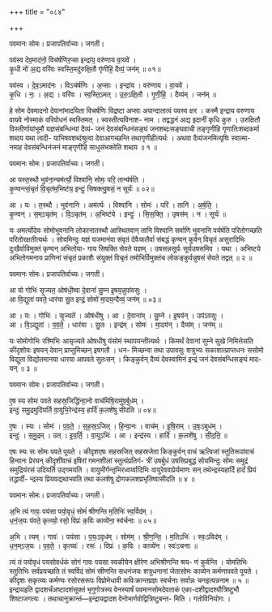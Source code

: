 +++
title = "०८४"

+++


पवमानः सोमः। प्रजापतिर्वाच्यः। जगती।

पव॑स्व देव॒माद॑नो॒ विच॑र्षणिर॒प्सा इन्द्रा॑य॒ वरु॑णाय वा॒यवे॑ ।  
कृ॒धी नो॑ अ॒द्य वरि॑वः स्वस्ति॒मदु॑रुक्षि॒तौ गृ॑णीहि॒ दैव्यं॒ जन॑म् ॥ ०१॥

पव॑स्व । दे॒व॒ऽमाद॑नः । विऽच॑र्षणिः । अ॒प्साः । इन्द्रा॑य । वरु॑णाय । वा॒यवे॑ ।  
कृ॒धि । नः॒ । अ॒द्य । वरि॑वः । स्व॒स्ति॒ऽमत् । उ॒रु॒ऽक्षि॒तौ । गृ॒णी॒हि॒ । दैव्य॑म् । जन॑म् ॥

हे सोम देवमादनो देवानांमादयिता विचर्षणिः विद्रष्टा अप्साः अपान्दातात्वं पवस्व क्षर । कस्मै इन्द्राय वरुणाय वायवे नोस्माकं वरिवोधनं स्वस्तिमत् । स्वस्तीत्यविनाश- नाम । तद्वद्धनं अद्य इदानीं कृधि कुरु । उरुक्षितौ विस्तीर्णायांभूमौ यज्ञसंबन्धिन्यां दैव्यं- जनं देवसंबन्धिनंसङ्घं जनशब्दःसङ्घवाची तङ्गृणीहि गृणातिःशब्दकर्मा शब्दय यथा त्वदी- याभिषवशब्दंश्रुत्वा देवाआगच्छन्ति तथागृणीहीत्यर्थः । अथवा दैव्यंजनमित्यृषिः स्वात्मा- नमाह देवसंबन्धिनंजनं माङ्गृणीहि साधुसंभक्तेति शब्दय ॥ १ ॥

पवमानः सोमः। प्रजापतिर्वाच्यः। जगती।

आ यस्त॒स्थौ भुव॑ना॒न्यम॑र्त्यो॒ विश्वा॑नि॒ सोमः॒ परि॒ तान्य॑र्षति ।  
कृ॒ण्वन्त्सं॒चृतं॑ वि॒चृत॑म॒भिष्ट॑य॒ इन्दुः॑ सिषक्त्यु॒षसं॒ न सूर्यः॑ ॥ ०२॥

आ । यः । त॒स्थौ । भुव॑नानि । अम॑र्त्यः । विश्वा॑नि । सोमः॑ । परि॑ । तानि॑ । अ॒र्ष॒ति॒ ।  
कृ॒ण्वन् । स॒म्ऽचृत॑म् । वि॒ऽचृत॑म् । अ॒भिष्ट॑ये । इन्दुः॑ । सि॒स॒क्ति॒ । उ॒षस॑म् । न । सूर्यः॑ ॥

यः अमर्त्योदेवः सोमोभुवनानि लोकानातस्थौ आस्थितवान् तानि विश्वानि सर्वाणि भुवनानि पर्यर्षति परितोगच्छति परितोरक्षतीत्यर्थः । सोयमिन्दुः यज्ञं यजमानंवा संवृतं देवैःफलैर्वा संबद्धं कृण्वन् कुर्वन् विचृतं असुरादिभिः दुःखैर्वाविमुक्तं कृण्वन् अभितोया- गाय सिषक्ति सेवते यज्ञम् । उषसन्नसूर्यः सूर्यउषसमिव । यथा । अभिष्टये अभितोगमनाय प्राणिनां संचृतं प्रकाशैः संयुक्तं विचृतं तमोभिर्विमुक्तंच लोकङ्कुर्वन्नुषसं सेवते तद्वत् ॥ २ ॥

पवमानः सोमः। प्रजापतिर्वाच्यः। जगती।

आ यो गोभिः॑ सृ॒ज्यत॒ ओष॑धी॒ष्वा दे॒वानां॑ सु॒म्न इ॒षय॒न्नुपा॑वसुः ।  
आ वि॒द्युता॑ पवते॒ धार॑या सु॒त इन्द्रं॒ सोमो॑ मा॒दय॒न्दैव्यं॒ जन॑म् ॥ ०३॥

आ । यः । गोभिः॑ । सृ॒ज्यते॑ । ओष॑धीषु । आ । दे॒वाना॑म् । सु॒म्ने । इ॒षय॑न् । उप॑ऽवसुः ।  
आ । वि॒ऽद्युता॑ । प॒व॒ते॒ । धार॑या । सु॒तः । इन्द्र॑म् । सोमः॑ । मा॒दय॑न् । दैव्य॑म् । जन॑म् ॥

यः सोमोगोभिः रश्मिभिः आसृज्यते ओषधीषु यंसोमं स्थापयन्तीत्यर्थः । किमर्थं देवानां सुम्ने सुखे निमित्तेसति कीदृशोयः इषयन् देवान् प्राप्तुमिच्छन् इषगतौ । धन- मिच्छन्वा तथा उपावसुः शत्रुभ्यः सकाशात्प्राप्तधनः ससोमो विद्युता विद्योतमानया धारया आपवते सुतःसन् । किङ्कुर्वन् दैव्यं देवस्वामिनं इन्द्रं जनं देवसंबन्धिसङ्घं माद- यन् ॥ ३ ॥

पवमानः सोमः। प्रजापतिर्वाच्यः। जगती।

ए॒ष स्य सोमः॑ पवते सहस्र॒जिद्धि॑न्वा॒नो वाच॑मिषि॒रामु॑ष॒र्बुध॑म् ।  
इन्दुः॑ समु॒द्रमुदि॑यर्ति वा॒युभि॒रेन्द्र॑स्य॒ हार्दि॑ क॒लशे॑षु सीदति ॥ ०४॥

ए॒षः । स्यः । सोमः॑ । प॒व॒ते॒ । स॒ह॒स्र॒ऽजित् । हि॒न्वा॒नः । वाच॑म् । इ॒षि॒राम् । उ॒षः॒ऽबुध॑म् ।  
इन्दुः॑ । स॒मु॒द्रम् । उत् । इ॒य॒र्ति॒ । वा॒युऽभिः॑ । आ । इन्द्र॑स्य । हार्दि॑ । क॒लशे॑षु । सी॒द॒ति॒ ॥

एषः स्यः सः सोमः पवते पूयते । कीदृशएषः सहस्रजित् सहस्रजेता किङ्कुर्वन् वाचं ऋत्विजां स्तुतिरूपांवाचं हिन्वानः प्रेरयन् कीदृशींवाचं इषिरां गमनशीलां स्तुत्यंप्रतिगं- त्रीं उषर्बुधं उषसिप्रबुद्धं सोयमिन्दुः सोमः समुद्रं समुद्रियंरसं उदियर्ति उद्गमयति । वायुभीर्गन्तृभिरध्वर्य्वादिभिः वायुरेववाप्रेर्यमाणः सन् तथेन्द्रस्यहार्दि हार्दं प्रियं तद्धार्दी- न्द्रस्य प्रियवद्यथाभवति तथा कलशेषु द्रोणकलशप्रभृतिष्वासीदति ॥ ४ ॥

पवमानः सोमः। प्रजापतिर्वाच्यः। जगती।

अ॒भि त्यं गावः॒ पय॑सा पयो॒वृधं॒ सोमं॑ श्रीणन्ति म॒तिभिः॑ स्व॒र्विद॑म् ।  
ध॒नं॒ज॒यः प॑वते॒ कृत्व्यो॒ रसो॒ विप्रः॑ क॒विः काव्ये॑ना॒ स्व॑र्चनाः ॥ ०५॥

अ॒भि । त्यम् । गावः॑ । पय॑सा । प॒यः॒ऽवृध॑म् । सोम॑म् । श्री॒ण॒न्ति॒ । म॒तिऽभिः॑ । स्वः॒ऽविद॑म् ।  
ध॒न॒म्ऽज॒यः । प॒व॒ते॒ । कृत्व्यः॑ । रसः॑ । विप्रः॑ । क॒विः । काव्ये॑न । स्वः॑ऽचनाः ॥

त्यं तं पयोवृधं पयसोवर्धकं सोगं गावः पयसा स्वकीयेन क्षीरेण अभिश्रीणन्ति श्रय- णं कुर्वन्ति । योमतिभिः स्तुतिभिः सर्वंप्रयच्छति तं स्वर्विदं सोमं स्रीणन्ति सधनंजयः शत्रुधनानां जेतासोमः काव्येन कर्मणापवते पूयते । कीदृशः सकृत्व्यः कर्मण्यः रसोरसरूपः विप्रोमेधावी कविःक्रान्तप्रज्ञः स्वर्चनाः सर्वान्नः चनइत्यन्ननाम ॥ ५ ॥इन्द्रायइति द्वादशर्चंअष्टादशंसूक्तं भृगुगोत्रस्य वेनस्यार्षं पवमानसोमदेवताकं एका-दशीद्वादश्यौत्रिष्टुभौ शिष्टाजगत्यः । तथाचानुक्रान्तं—इन्द्रायद्वादश वेनोभार्गवोद्वित्रिष्टुबन्त- मिति । गतोविनियोगः ।